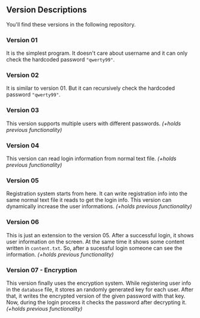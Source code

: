 ## Version Descriptions
You'll find these versions in the following repository.

### Version 01
It is the simplest program. It doesn't care about username and it can only check the hardcoded password `"qwerty99"`.

### Version 02
It is similar to version 01. But it can recursively check the hardcoded password `"qwerty99"`.

### Version 03
This version supports multiple users with different passwords. *(+holds previous functionality)*

### Version 04
This version can read login information from normal text file. *(+holds previous functionality)*

### Version 05
Registration system starts from here. It can write registration info into the same normal text file it reads to get the login info. This version can dynamically increase the user informations. *(+holds previous functionality)*

### Version 06
This is just an extension to the version 05. After a successful login, it shows user information on the screen. At the same time it shows some content written in `content.txt`. So, after a sucessful login someone can see the information. *(+holds previous functionality)*


### Version 07 - Encryption
This version finally uses the encryption system. While registering user info in the `database` file, it stores an randomly generated key for each user. After that, it writes the encrypted version of the given password with that key. Now, during the login process it checks the password after decrypting it. *(+holds previous functionality)*


